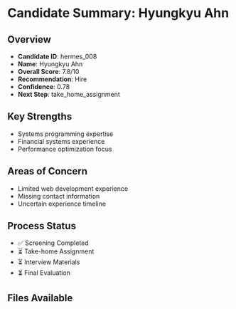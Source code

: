 # Candidate Summary: Hyungkyu Ahn

## Overview
- **Candidate ID**: hermes_008
- **Name**: Hyungkyu Ahn
- **Overall Score**: 7.8/10
- **Recommendation**: Hire
- **Confidence**: 0.78
- **Next Step**: take_home_assignment

## Key Strengths
- Systems programming expertise
- Financial systems experience
- Performance optimization focus

## Areas of Concern
- Limited web development experience
- Missing contact information
- Uncertain experience timeline

## Process Status
- ✅ Screening Completed
- ⏳ Take-home Assignment
- ⏳ Interview Materials
- ⏳ Final Evaluation

## Files Available
